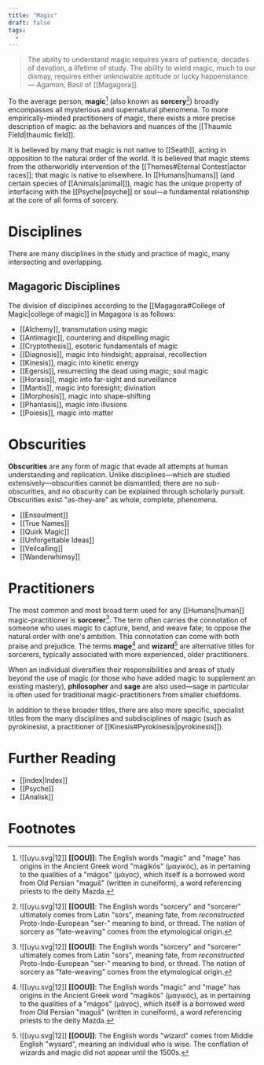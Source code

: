 ```yaml
---
title: "Magic"
draft: false
tags:
  - 
---
```


> The ability to understand magic requires years of patience, decades of devotion, a lifetime of study. The ability to wield magic, much to our dismay, requires either unknowable aptitude or lucky happenstance. — Agamon, Basil of [[Magagora]].

To the average person, **magic**[^mag] (also known as **sorcery**[^sorc]) broadly encompasses all mysterious and supernatural phenomena. To more empirically-minded practitioners of magic, there exists a more precise description of magic: as the behaviors and nuances of the [[Thaumic Field|thaumic field]].

It is believed by many that magic is not native to [[Seath]], acting in opposition to the natural order of the world. It is believed that magic stems from the otherworldly intervention of the [[Themes#Eternal Contest|actor races]]; that magic is native to elsewhere. In [[Humans|humans]] (and certain species of [[Animals|animal]]), magic has the unique property of interfacing with the [[Psyche|psyche]] or soul—a fundamental relationship at the core of all forms of sorcery. 

# Disciplines
There are many disciplines in the study and practice of magic, many intersecting and overlapping.

## Magagoric Disciplines
The division of disciplines according to the [[Magagora#College of Magic|college of magic]] in Magagora is as follows:

- [[Alchemy]], transmutation using magic
- [[Antimagic]], countering and dispelling magic
- [[Cryptothesis]], esoteric fundamentals of magic
- [[Diagnosis]], magic into hindsight; appraisal, recollection
- [[Kinesis]], magic into kinetic energy
- [[Egersis]], resurrecting the dead using magic; soul magic
- [[Horasis]], magic into far-sight and surveillance
- [[Mantis]], magic into foresight; divination
- [[Morphosis]], magic into shape-shifting
- [[Phantasis]], magic into illusions
- [[Poiesis]], magic into matter

# Obscurities
**Obscurities** are any form of magic that evade all attempts at human understanding and replication. Unlike disciplines—which are studied extensively—obscurities cannot be dismantled; there are no sub-obscurities, and no obscurity can be explained through scholarly pursuit. Obscurities exist "as-they-are" as whole, complete, phenomena.

- [[Ensoulment]]
- [[True Names]]
- [[Quirk Magic]]
- [[Unforgettable Ideas]]
- [[Veilcalling]]
- [[Wanderwhimsy]]

# Practitioners
The most common and most broad term used for any [[Humans|human]] magic-practitioner is **sorcerer**[^sorc]. The term often carries the connotation of someone who uses magic to capture, bend, and weave fate; to oppose the natural order with one's ambition. This connotation can come with both praise and prejudice. The terms  **mage**[^mag] and **wizard**[^wiz] are alternative titles for sorcerers, typically associated with more experienced, older practitioners.

When an individual diversifies their responsibilities and areas of study beyond the use of magic (or those who have added magic to supplement an existing mastery), **philosopher** and **sage** are also used—sage in particular is often used for traditional magic-practitioners from smaller chiefdoms.

In addition to these broader titles, there are also more specific, specialist titles from the many disciplines and subdisciplines of magic (such as pyrokinesist, a practitioner of [[Kinesis#Pyrokinesis|pyrokinesis]]).

# Further Reading
- [[index|Index]]
- [[Psyche]]
- [[Analisk]]

# Footnotes
[^mag]: ![[uyu.svg|12]] **[[OOU]]**: The English words "magic" and "mage" has origins in the Ancient Greek word "magikós" (μαγικός), as in pertaining to the qualities of a "mágos" (μάγος), which itself is a borrowed word from Old Persian "maguš⁠" (written in cuneiform), a word referencing priests to the deity Mazda. 

[^sorc]: ![[uyu.svg|12]] **[[OOU]]**: The English words "sorcery" and "sorcerer" ultimately comes from Latin "sors", meaning fate, from *reconstructed* Proto-Indo-European "ser-" meaning to bind, or thread. The notion of sorcery as "fate-weaving" comes from the etymological origin.

[^wiz]: ![[uyu.svg|12]] **[[OOU]]**: The English words "wizard" comes from Middle English "wysard", meaning an individual who is wise. The conflation of wizards and magic did not appear until the 1500s.